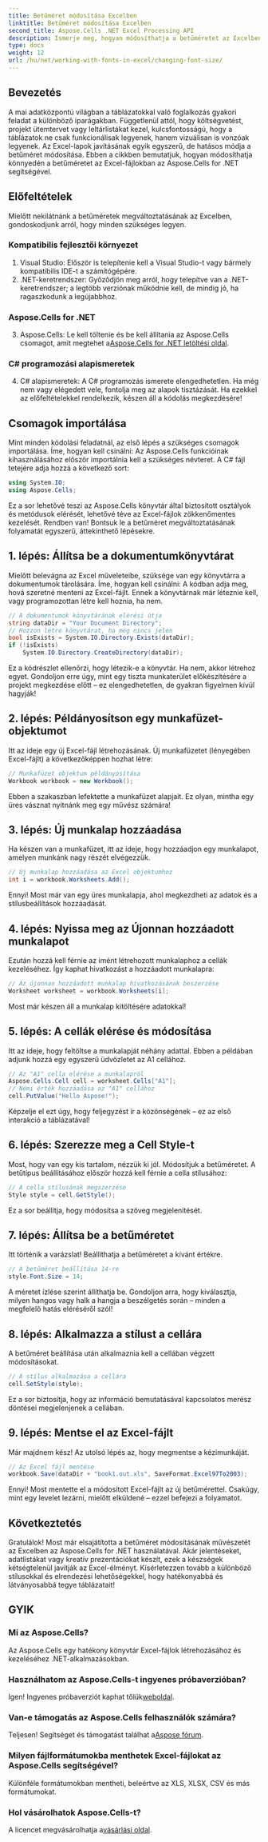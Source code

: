 ```yaml
---
title: Betűméret módosítása Excelben
linktitle: Betűméret módosítása Excelben
second_title: Aspose.Cells .NET Excel Processing API
description: Ismerje meg, hogyan módosíthatja a betűméretet az Excelben az Aspose.Cells for .NET segítségével. Ez az egyszerű útmutató lépésről lépésre végigvezeti a kódoláson, hogy a táblázatok vonzóbbá váljanak.
type: docs
weight: 12
url: /hu/net/working-with-fonts-in-excel/changing-font-size/
---
```

## Bevezetés
A mai adatközpontú világban a táblázatokkal való foglalkozás gyakori feladat a különböző iparágakban. Függetlenül attól, hogy költségvetést, projekt ütemtervet vagy leltárlistákat kezel, kulcsfontosságú, hogy a táblázatok ne csak funkcionálisak legyenek, hanem vizuálisan is vonzóak legyenek. Az Excel-lapok javításának egyik egyszerű, de hatásos módja a betűméret módosítása. Ebben a cikkben bemutatjuk, hogyan módosíthatja könnyedén a betűméretet az Excel-fájlokban az Aspose.Cells for .NET segítségével. 
## Előfeltételek
Mielőtt nekilátnánk a betűméretek megváltoztatásának az Excelben, gondoskodjunk arról, hogy minden szükséges legyen.
### Kompatibilis fejlesztői környezet
1. Visual Studio: Először is telepítenie kell a Visual Studio-t vagy bármely kompatibilis IDE-t a számítógépére.
2. .NET-keretrendszer: Győződjön meg arról, hogy telepítve van a .NET-keretrendszer; a legtöbb verziónak működnie kell, de mindig jó, ha ragaszkodunk a legújabbhoz.
### Aspose.Cells for .NET
3.  Aspose.Cells: Le kell töltenie és be kell állítania az Aspose.Cells csomagot, amit megtehet a[Aspose.Cells for .NET letöltési oldal](https://releases.aspose.com/cells/net/).
### C# programozási alapismeretek
4. C# alapismeretek: A C# programozás ismerete elengedhetetlen. Ha még nem vagy elégedett vele, fontolja meg az alapok tisztázását. 
Ha ezekkel az előfeltételekkel rendelkezik, készen áll a kódolás megkezdésére!
## Csomagok importálása
Mint minden kódolási feladatnál, az első lépés a szükséges csomagok importálása. Íme, hogyan kell csinálni:
Az Aspose.Cells funkcióinak kihasználásához először importálnia kell a szükséges névteret. A C# fájl tetejére adja hozzá a következő sort:
```csharp
using System.IO;
using Aspose.Cells;
```
Ez a sor lehetővé teszi az Aspose.Cells könyvtár által biztosított osztályok és metódusok elérését, lehetővé téve az Excel-fájlok zökkenőmentes kezelését.
Rendben van! Bontsuk le a betűméret megváltoztatásának folyamatát egyszerű, áttekinthető lépésekre. 
## 1. lépés: Állítsa be a dokumentumkönyvtárat
Mielőtt belevágna az Excel műveleteibe, szüksége van egy könyvtárra a dokumentumok tárolására. Íme, hogyan kell csinálni:
A kódban adja meg, hová szeretné menteni az Excel-fájlt. Ennek a könyvtárnak már léteznie kell, vagy programozottan létre kell hoznia, ha nem. 
```csharp
// A dokumentumok könyvtárának elérési útja
string dataDir = "Your Document Directory";
// Hozzon létre könyvtárat, ha még nincs jelen
bool isExists = System.IO.Directory.Exists(dataDir);
if (!isExists)
    System.IO.Directory.CreateDirectory(dataDir);
```
Ez a kódrészlet ellenőrzi, hogy létezik-e a könyvtár. Ha nem, akkor létrehoz egyet. Gondoljon erre úgy, mint egy tiszta munkaterület előkészítésére a projekt megkezdése előtt – ez elengedhetetlen, de gyakran figyelmen kívül hagyják!
## 2. lépés: Példányosítson egy munkafüzet-objektumot
Itt az ideje egy új Excel-fájl létrehozásának. 
Új munkafüzetet (lényegében Excel-fájlt) a következőképpen hozhat létre:
```csharp
// Munkafüzet objektum példányosítása
Workbook workbook = new Workbook();
```
Ebben a szakaszban lefektette a munkafüzet alapjait. Ez olyan, mintha egy üres vásznat nyitnánk meg egy művész számára!
## 3. lépés: Új munkalap hozzáadása
Ha készen van a munkafüzet, itt az ideje, hogy hozzáadjon egy munkalapot, amelyen munkánk nagy részét elvégezzük.
```csharp
// Új munkalap hozzáadása az Excel objektumhoz
int i = workbook.Worksheets.Add();
```
Ennyi! Most már van egy üres munkalapja, ahol megkezdheti az adatok és a stílusbeállítások hozzáadását.
## 4. lépés: Nyissa meg az Újonnan hozzáadott munkalapot
Ezután hozzá kell férnie az imént létrehozott munkalaphoz a cellák kezeléséhez.
Így kaphat hivatkozást a hozzáadott munkalapra:
```csharp
// Az újonnan hozzáadott munkalap hivatkozásának beszerzése
Worksheet worksheet = workbook.Worksheets[i];
```
Most már készen áll a munkalap kitöltésére adatokkal!
## 5. lépés: A cellák elérése és módosítása
Itt az ideje, hogy feltöltse a munkalapját néhány adattal.
Ebben a példában adjunk hozzá egy egyszerű üdvözletet az A1 cellához. 
```csharp
// Az "A1" cella elérése a munkalapról
Aspose.Cells.Cell cell = worksheet.Cells["A1"];
// Némi érték hozzáadása az "A1" cellához
cell.PutValue("Hello Aspose!");
```
Képzelje el ezt úgy, hogy feljegyzést ír a közönségének – ez az első interakció a táblázatával!
## 6. lépés: Szerezze meg a Cell Style-t 
Most, hogy van egy kis tartalom, nézzük ki jól. Módosítjuk a betűméretet.
A betűtípus beállításához először hozzá kell férnie a cella stílusához:
```csharp
// A cella stílusának megszerzése
Style style = cell.GetStyle();
```
Ez a sor beállítja, hogy módosítsa a szöveg megjelenítését. 
## 7. lépés: Állítsa be a betűméretet
Itt történik a varázslat! Beállíthatja a betűméretet a kívánt értékre.
```csharp
// A betűméret beállítása 14-re
style.Font.Size = 14;
```
A méretet ízlése szerint állíthatja be. Gondoljon arra, hogy kiválasztja, milyen hangos vagy halk a hangja a beszélgetés során – minden a megfelelő hatás eléréséről szól!
## 8. lépés: Alkalmazza a stílust a cellára
A betűméret beállítása után alkalmaznia kell a cellában végzett módosításokat.
```csharp
// A stílus alkalmazása a cellára
cell.SetStyle(style);
```
Ez a sor biztosítja, hogy az információ bemutatásával kapcsolatos merész döntései megjelenjenek a cellában. 
## 9. lépés: Mentse el az Excel-fájlt
Már majdnem kész! Az utolsó lépés az, hogy megmentse a kézimunkáját.
```csharp
// Az Excel fájl mentése
workbook.Save(dataDir + "book1.out.xls", SaveFormat.Excel97To2003);
```
Ennyi! Most mentette el a módosított Excel-fájlt az új betűmérettel. Csakúgy, mint egy levelet lezárni, mielőtt elküldené – ezzel befejezi a folyamatot.
## Következtetés
Gratulálok! Most már elsajátította a betűméret módosításának művészetét az Excelben az Aspose.Cells for .NET használatával. Akár jelentéseket, adatlistákat vagy kreatív prezentációkat készít, ezek a készségek kétségtelenül javítják az Excel-élményt. Kísérletezzen tovább a különböző stílusokkal és elrendezési lehetőségekkel, hogy hatékonyabbá és látványosabbá tegye táblázatait!
## GYIK
### Mi az Aspose.Cells?
Az Aspose.Cells egy hatékony könyvtár Excel-fájlok létrehozásához és kezeléséhez .NET-alkalmazásokban.
### Használhatom az Aspose.Cells-t ingyenes próbaverzióban?
 Igen! Ingyenes próbaverziót kaphat tőlük[weboldal](https://releases.aspose.com/).
### Van-e támogatás az Aspose.Cells felhasználók számára?
 Teljesen! Segítséget és támogatást találhat a[Aspose fórum](https://forum.aspose.com/c/cells/9).
### Milyen fájlformátumokba menthetek Excel-fájlokat az Aspose.Cells segítségével?
Különféle formátumokban mentheti, beleértve az XLS, XLSX, CSV és más formátumokat.
### Hol vásárolhatok Aspose.Cells-t?
 A licencet megvásárolhatja a[vásárlási oldal](https://purchase.aspose.com/buy).